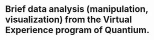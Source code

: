 
# Brief data analysis (manipulation, visualization) from the Virtual Experience program of Quantium.
